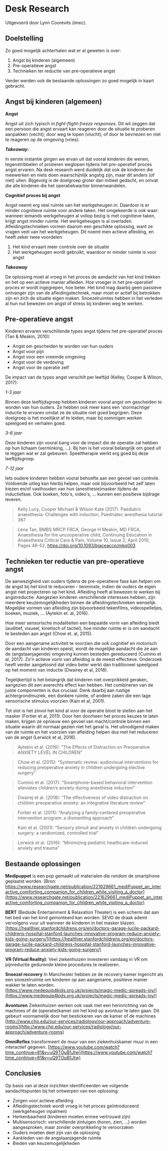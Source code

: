 # Desk Research

Uitgevoerd door Lynn Coorevits (imec).

## Doelstelling

Zo goed mogelijk achterhalen wat er al geweten is over:

1. Angst bij kinderen (algemeen)
2. Pre-operatieve angst
3. Technieken ter reductie van pre-operatieve angst

Verder werden ook de bestaande oplossingen zo goed mogelijk in kaart gebracht.

## Angst bij kinderen (algemeen)

**Angst**

Angst uit zich typisch in _fight-flight-freeze responses_. Dit wil zeggen dat een persoon die angst ervaart kan reageren door de situatie te proberen aanpakken (vecht); door weg te lopen (vlucht); of door te bevriezen en niet te reageren op de omgeving (vries).

_***Takeaway:***_

In eerste instantie gingen we ervan uit dat vooral kinderen die wenen, tegenstribbelen of proberen weglopen tijdens het pre-operatief proces angst ervaren. Na desk research werd duidelijk dat ook de kinderen die meewerken en niets doen waarschijnlijk angstig zijn, maar dit anders (of niet) uiten.
Bijgevolg is de doelgroep groter dan initieel gedacht, en omvat die alle kinderen die het operatiekwartier binnenwandelen. 

**Cognitief proces bij angst**

Angst neemt erg veel ruimte van het werkgeheugen in. Daardoor is er minder cognitieve ruimte voor andere taken. Het omgekeerde is ook waar: wanneer iemands werkgeheugen al vollop bezig is met cognitieve taken, krijgt angst minder ruimte. Het werkgeheugen is al overladen. Afleidingstechnieken vormen daarom een geschikte oplossing, want ze vragen veel van het werkgeheugen. Dit noemt men actieve afleiding, en heeft zeker twee voordelen: 

1. Het kind ervaart meer controle over de situatie
2. Het werkgeheugen wordt gebruikt, waardoor er minder ruimte is voor angst 

***_Takeaway_***

De oplossing moet al vroeg in het proces de aandacht van het kind trekken en het op een actieve manier afleiden. Hoe vroeger in het pre-operatief proces er wordt ingegrepen, hoe beter. 
Het kind mag daarbij geen passieve ontvanger zijn van de afleidingstechniek, maar moet er actief bij betrokken zijn en zich de situatie eigen maken.
Snoezelruimtes hebben in het verleden al hun nut bewezen om angst of stress bij kinderen weg te werken. 


## Pre-operatieve angst

Kinderen ervaren verschillende types angst tijdens het pre-operatief proces (Tan & Meakin, 2010): 

* Angst om gescheiden te worden van hun ouders
* Angst voor pijn
* Angst voor een vreemde omgeving 
* Angst voor de verdoving
* Angst voor de operatie zelf 

De impact van de types angst verschilt per leeftijd (Kelley, Cooper & Wilson, 2017):

_1-3 jaar_

Binnen deze leeftijdsgroep hebben kinderen vooral angst om gescheiden te worden van hun ouders. Ze hebben ook meer kans een 'stormachtige' inductie te ervaren omdat ze de situatie niet goed begrijpen. Deze doelgroep is het moeilijkst af te leiden, maar bij sommigen werken speelgoed en verhalen goed.

_3-6 jaar_

Deze kinderen zijn vooral bang voor de impact die de operatie zal hebben op hun lichaam (verminking, ...). Bij hen is het vooral belangrijk om goed uit te leggen wat er zal gebeuren. Speeltherapie werkt erg goed bij deze leeftijdsgroep.

_7-12 jaar_

Iets oudere kinderen hebben vooral behoefte aan een gevoel van controle. Voldoende uitleg kan hierbij helpen, maar ook bijvoorbeeld het zelf laten kiezen en/of vasthouden van hun (anesthesie)masker tijdens de inductiefase. Ook boeken, foto's, video's, ... kunnen een positieve bijdrage leveren. 

> Kelly Lucy, Cooper Michael & Wilson Kate (2017). Paediatric anaesthesia: Challenges with induction, Paedriatec anesthesia tutorial 367

> Lena Tan, BMBS MRCP FRCA, George H Meakin, MD FRCA, Anaesthesia for the uncooperative child, Continuing Education in Anaesthesia Critical Care & Pain, Volume 10, Issue 2, April 2010, Pages 48–52, https://doi.org/10.1093/bjaceaccp/mkq003


## Technieken ter reductie van pre-operatieve angst

De aanwezigheid van ouders tijdens de pre-operatieve fase kan helpen om de angst bij het kind te reduceren - tenminste, indien de ouders de eigen angst niet projecteren op het kind. 
Afleiding heeft al bewezen te werken bij angstreductie. Aangezien kinderen verschillende interesses hebben, zijn meerdere keuzemogelijkheden binnen de afleidingstechnieken wenselijk. Mogelijke vormen van afleiding zijn bijvoorbeeld tekenfilms, videospelletjes, boeken, muziek, ... (Aytekin et. al, 2016). 

Hoe meer sensorische modaliteiten een bepaalde vorm van afleiding biedt (auditief, visueel, kinetisch of tactiel), hoe minder ruimte er is om aandacht te besteden aan angst (Chow et. al, 2015). 

Door een aangename activiteit te voorzien die ook cognitief en motorisch de aandacht van kinderen opeist, wordt de mogelijke aandacht die ze aan de (angstaanjagende) omgeving kunnen besteden gereduceerd (Cumino et al, 2017). Zo'n actieve vorm van afleiding is de meest effectieve. Onderzoek heeft verder aangetoond dat video beter werkt dan traditioneel speelgoed op het moment van inductie (Dwairey et al, 2018). 

Tegelijkertijd is het belangrijk dat kinderen niet overprikkeld geraken, aangezien dit een averechts effect kan hebben. Het combineren van de juiste componenten is dus cruciaal. Denk daarbij aan rustige achtergrondmuziek, een donkere ruimte, of andere zaken die een lage sensorische stimulus voorzien (Kain et al, 2001). 

Tot slot is het zinvol het kind al _voor_ de operatie bloot te stellen aan het masker (Fortier et al, 2011). Door hen doorheen het proces keuzes te laten maken, krijgen ze opnieuw een gevoel van macht/controle binnen een situatie waarin dit normaal gezien niet het geval is. Het uitnodigend maken van de ruimte en het voorzien van afleiding helpen dus met het reduceren van de angst (Lerwick et al, 2016). 

> Aytekin et al. (2016): “The Effects of Distraction on Preoperative ANXIETY LEVEL IN CHILDREN”

> Chow et al. (2015): “Systematic review: audiovisual interventions for reducing preoperative anxiety in children undergoing elective surgery”

> Cumino et al. (2017): “Smartphone-based behavioral intervention alleviates children’s anxiety during anesthesia induction”

> Dwairej et al. (2018): “The effectiveness of video distraction on children preoperative anxiety: an integrative literature review”

> Fortier et al. (2011): “Analyzing a family-centered preoperative intervention program: a dismantling approach”

> Kain et al. (2001): “Sensory stimuli and anxiety in children undergoing surgery: a randomized, controlled trial”

> Lerwick et al. (2016): “Minimizing pediatric healthcare-induced anxiety and trauma” 


## Bestaande oplossingen

**Medipuppet** is een pop gemaakt uit materialen die rondom de smartphone geplaatst worden. [Bron: https://www.researchgate.net/publication/221629661_mediPuppet_an_interactive_comforting_companion_for_children_while_visiting_a_doctor](https://www.researchgate.net/publication/221629661_mediPuppet_an_interactive_comforting_companion_for_children_while_visiting_a_doctor)

**BERT** (Bedside Entertainment & Relaxation Theater) is een scherm dat aan het bed van het kind gemonteerd kan worden. SEVO de draak ademt vervolgens vuur uit wanneer de kinderen in het masker blazen. [https://healthier.stanfordchildrens.org/en/doctors-garage-lucile-packard-childrens-hospital-stanford-launches-innovative-program-reduce-anxiety-kids-going-surgery/](https://healthier.stanfordchildrens.org/en/doctors-garage-lucile-packard-childrens-hospital-stanford-launches-innovative-program-reduce-anxiety-kids-going-surgery/)

**VR (Virtual Reality)**: Veel ziekenhuizen investeren vandaag in VR om pijnreductie gedurende kleine procedures te realiseren. 

**Snoezel recovery** In Manchester hebben ze de recovery kamer ingericht als een snoezelruimte om kinderen op aan aangename, positieve manier wakker te laten worden. [https://www.medequip4kids.org.uk/projects/magic-medic-spreads-joy/](https://www.medequip4kids.org.uk/projects/magic-medic-spreads-joy/)

**Avonturen** Ziekenhuizen werken ook vaak met een herinrichting van de machines of de (operatie)kamer om het kind op avontuur te laten gaan. Dit gebeurt voornamelijk door het bestickeren van de kamer of de machines [http://www.chp.edu/our-services/radiology/our-approach/adventure-rooms](http://www.chp.edu/our-services/radiology/our-approach/adventure-rooms)

**OmniReflex** transformeert de muur van een ziekenhuiskamer muur in een interactief gegeven. [https://www.youtube.com/watch?time_continue=81&v=uQ9TOuB1Jtw](https://www.youtube.com/watch?time_continue=81&v=uQ9TOuB1Jtw)



## Conclusies

Op basis van al deze inzichten identificeerden we volgende aandachtspunten bij het ontwerpen van een oplossing:

* Zorgen voor actieve afleiding 
* Afleidingstechniek wordt vroeg in het proces geïntroduceerd (werkgeheugen inpalmen)
* Herkenbaarheid (kinderen moeten ermee vertrouwd zijn)
* Multisensorisch: verschillende zintuigen (horen, zien, ...) worden aangesproken, maar zonder overprikkeling te veroorzaken
* Ouders moeten deel zijn van de oplossing 
* Aankleden van de angstaanjagende ruimte
* Bieden van keuzemogelijkheden
